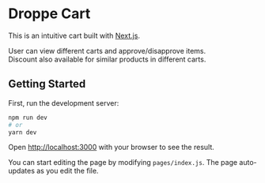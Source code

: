 # Droppe Cart

This is an intuitive cart built with [Next.js](https://nextjs.org/).

User can view different carts and approve/disapprove items. <br />
Discount also available for similar products in different carts.

## Getting Started

First, run the development server:

```bash
npm run dev
# or
yarn dev
```

Open [http://localhost:3000](http://localhost:3000) with your browser to see the result.

You can start editing the page by modifying `pages/index.js`. The page auto-updates as you edit the file.
